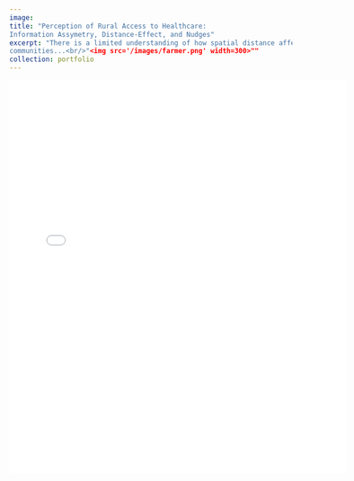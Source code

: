 ```yaml
---
image: 
title: "Perception of Rural Access to Healthcare:
Information Assymetry, Distance-Effect, and Nudges"
excerpt: "There is a limited understanding of how spatial distance affects the perception of health access in rural
communities...<br/>"<img src='/images/farmer.png' width=300>""
collection: portfolio
---
```


<embed src="{{ site.baseurl }}/files/Health_Access_Paper.pdf" width="600" height="700" type='application/pdf'> 
